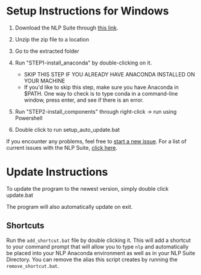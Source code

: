 # Setup Instructions for Windows

1. Download the NLP Suite through [this link](https://github.com/NLP-Suite/NLP-Suite/releases).

2. Unzip the zip file to a location

3. Go to the extracted folder

4. Run "STEP1-install_anaconda" by double-clicking on it.
    - SKIP THIS STEP IF YOU ALREADY HAVE ANACONDA INSTALLED ON YOUR MACHINE
    - If you'd like to skip this step, make sure you have Anaconda in $PATH. One way to check is to type conda in a command-line window, press enter, and see if there is an error.

5. Run "STEP2-install_components" through right-click -> run using Powershell

6. Double click to run setup_auto_update.bat

If you encounter any problems, feel free to [start a new issue](https://github.com/NLP-Suite/NLP-Suite/issues/new/choose). For a list of current issues with the NLP Suite, [click here](https://github.com/NLP-Suite/NLP-Suite/issues).

# Update Instructions

To update the program to the newest version, simply double click update.bat

The program will also automatically update on exit. 

## Shortcuts

Run the `add_shortcut.bat` file by double clicking it. This will add a shortcut to your command prompt that will allow you to type `nlp` and automatically be placed into your NLP Anaconda environment as well as in your NLP Suite Directory. You can remove the alias this script creates by running the `remove_shortcut.bat`.
